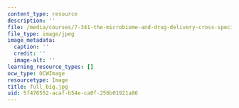 ```yaml
---
content_type: resource
description: ''
file: /media/courses/7-341-the-microbiome-and-drug-delivery-cross-species-communication-in-health-and-disease-spring-2018/5f476552acafb54eca0f256b01921a86_full_big.jpg
file_type: image/jpeg
image_metadata:
  caption: ''
  credit: ''
  image-alt: ''
learning_resource_types: []
ocw_type: OCWImage
resourcetype: Image
title: full_big.jpg
uid: 5f476552-acaf-b54e-ca0f-256b01921a86
---
```


